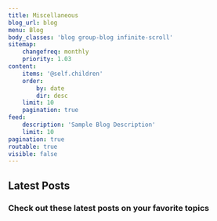 ```yaml
---
title: Miscellaneous
blog_url: blog
menu: Blog
body_classes: 'blog group-blog infinite-scroll'
sitemap:
    changefreq: monthly
    priority: 1.03
content:
    items: '@self.children'
    order:
        by: date
        dir: desc
    limit: 10
    pagination: true
feed:
    description: 'Sample Blog Description'
    limit: 10
pagination: true
routable: true
visible: false
---
```


## Latest Posts
### Check out these latest posts on your favorite topics